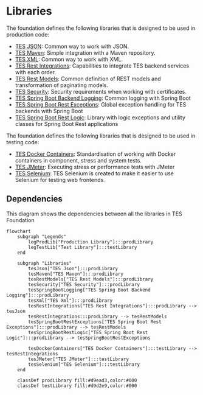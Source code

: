 # Libraries

The foundation defines the following libraries that is designed to be used in production code:

- [TES JSON](../tes-json/README.md): Common way to work with JSON.
- [TES Maven](../tes-maven/README.md): Simple integration with a Maven repository.
- [TES XML](../tes-xml/README.md): Common way to work with XML.
- [TES Rest Integrations](../tes-rest-integrations/README.md): Capabilities to integrate TES backend
  services with each order.
- [TES Rest Models](../tes-rest-models/README.md): Common definition of REST models and transformation of paginating
  models.
- [TES Security](../tes-security/README.md): Security requirements when working with certificates.
- [TES Spring Boot Backend Logging](../tes-spring-boot-backend-logging/README.md): Common logging with Spring Boot
- [TES Spring Boot Rest Exceptions](../tes-spring-boot-rest-exceptions/README.md): Global exception handling for
  TES backends with Spring Boot
- [TES Spring Boot Rest Logic](../tes-spring-boot-rest-logic/README.md): Library with logic exceptions and
  utility classes for Spring Boot Rest applications

The foundation defines the following libraries that is designed to be used in testing code:

- [TES Docker Containers](../tes-docker-containers/README.md): Standardisation of working with Docker containers
  in component, stress and system tests.
- [TES JMeter](../tes-jmeter/README.md): Executing stress or performance tests with JMeter
- [TES Selenium](../tes-selenium/README.md): TES Selenium is created to make it easier to use Selenium
  for testing web frontends.

## Dependencies

This diagram shows the dependencies between all the libraries in TES Foundation

```mermaid
flowchart
    subgraph "Legends"
        legProdLib["Production Library"]:::prodLibrary
        legTestLib["Test Library"]:::testLibrary
    end

    subgraph "Libraries"
        tesJson["TES Json"]:::prodLibrary
        tesMaven["TES Maven"]:::prodLibrary
        tesRestModels["TES Rest Models"]:::prodLibrary
        tesSecurity["TES Security"]:::prodLibrary
        tesSpringBootLogging["TES Spring Boot Backend Logging"]:::prodLibrary
        tesXml["TES Xml"]:::prodLibrary
        tesRestIntegrations["TES Rest Integrations"]:::prodLibrary --> tesJson
        tesRestIntegrations:::prodLibrary --> tesRestModels
        tesSpringBootRestExceptions["TES Spring Boot Rest Exceptions"]:::prodLibrary --> tesRestModels
        tesSpringBootRestLogic["TES Spring Boot Rest Logic"]:::prodLibrary --> tesSpringBootRestExceptions

        tesDockerContainers["TES Docker Containers"]:::testLibrary --> tesRestIntegrations
        tesJMeter["TES JMeter"]:::testLibrary
        tesSelenium["TES Selenium"]:::testLibrary
    end

    classDef prodLibrary fill:#d9ead3,color:#000
    classDef testLibrary fill:#d9d2e9,color:#000
```

